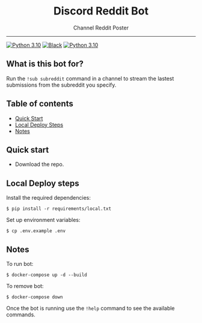 <h1 align="center">Discord Reddit Bot</h1>
<p align="center">Channel Reddit Poster</p>

--------
[![Python 3.10](https://img.shields.io/badge/python-3.10-yellow.svg)](https://www.python.org)
[![Black](https://img.shields.io/badge/code%20style-black-000000.svg)](https://github.com/ambv/black)
[![Python 3.10](https://img.shields.io/badge/docker-alpine-blue.svg)](https://www.python.org)

## What is this bot for?

Run the `!sub subreddit` command in a channel to stream the lastest submissions from the subreddit you specify.

## Table of contents

- [Quick Start](#quick-start)
- [Local Deploy Steps](#local-deploy-steps)
- [Notes](#notes)

## Quick start

- Download the repo.

## Local Deploy steps

Install the required dependencies:

    $ pip install -r requirements/local.txt

Set up environment variables:

    $ cp .env.example .env

## Notes

To run bot:

	$ docker-compose up -d --build 

To remove bot:

	$ docker-compose down

Once the bot is running use the `!help` command to see the available commands.

